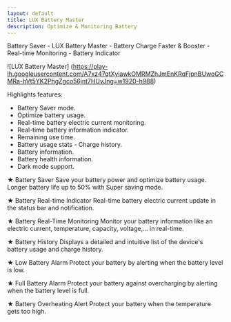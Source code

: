 ```yaml
---
layout: default
title: LUX Battery Master
description: Optimize & Monitoring Battery
---
```


Battery Saver - LUX Battery Master - Battery Charge Faster & Booster - Real-time Monitoring - Battery Indicator

![LUX Battery Master] (https://play-lh.googleusercontent.com/A7xz47qtXyiawkOMRMZhJmEnKRqFjpnBUwoGCMRa-hVt5YK2PhgZgco56jnt7HUvJng=w1920-h988)

Highlights features:
* Battery Saver mode.
* Optimize battery usage.
* Real-time battery electric current monitoring.
* Real-time battery information indicator.
* Remaining use time.
* Battery usage stats - Charge history.
* Battery information.
* Battery health information.
* Dark mode support.

★ Battery Saver
Save your battery power and optimize battery usage.
Longer battery life up to 50% with Super saving mode.

★ Battery Real-time Indicator
Real-time battery electric current update in the status bar and notification.

★ Battery Real-Time Monitoring
Monitor your battery information like an electric current, temperature, capacity, voltage,... in real-time.

★ Battery History
Displays a detailed and intuitive list of the device's battery usage and charge history.

★ Low Battery Alarm
Protect your battery by alerting when the battery level is low.

★ Full Battery Alarm
Protect your battery against overcharging by alerting when the battery level is full.

★ Battery Overheating Alert
Protect your battery when the temperature gets too high.